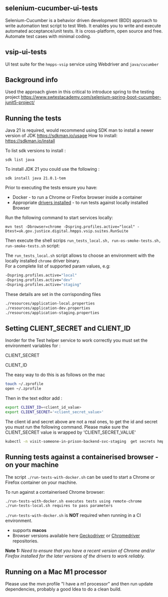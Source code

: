 ## selenium-cucumber-ui-tests

Selenium-Cucumber is a behavior driven development (BDD) approach to write automation test script to test Web. It
enables you to write and execute automated acceptance/unit tests. It is cross-platform, open source and free. Automate
test cases with minimal coding.

## vsip-ui-tests

UI test suite for the `hmpps-vsip` service using Webdriver and `java/cucumber`

## Background info

Used the approach given in this critical to introduce spring to the testing project
https://www.swtestacademy.com/selenium-spring-boot-cucumber-junit5-project/

## Running the tests

Java 21 is required, would recommend using SDK man to install a newer version of JDK https://sdkman.io/usage
How to install: https://sdkman.io/install

To list sdk versions to install :

`sdk list java`

To install JDK 21 you could use the following :

`sdk install java 21.0.1-tem`

Prior to executing the tests ensure you have:

- Docker - to run a Chrome or Firefox browser inside a container
- Appropriate [drivers installed](#install-driver-binary) - to run tests against locally installed Browser

Run the following command to start services locally:

`mvn test -Dbrowser=chrome -Dspring.profiles.active="local" -Dtest=uk.gov.justice.digital.hmpps.vsip.suites.RunSuite`

Then execute the shell scrips `run_tests_local.sh, run-os-smoke-tests.sh, run-smoke-tests.sh` script:

The `run_tests_local.sh` script allows to choose an environment with the locally installed `chrome` driver binary.  
For a complete list of supported param values, e.g:

```bash
-Dspring.profiles.active="local"
-Dspring.profiles.active="dev"
-Dspring.profiles.active="staging"
```

These details are set in the corrisponding files

```bash
./resources/application-local.properties
./resources/application-dev.properties
./resources/application-staging.properties
```

## Setting CLIENT_SECRET and CLIENT_ID

Inorder for the Test helper service to work correctly you must set the environment variables for :

CLIENT_SECRET

CLIENT_ID

The easy way to do this is as follows on the mac

```bash
touch ~/.zprofile
open ~/.zprofile
```

Then in the text editor add :

```bash
export CLIENT_ID=<client_id_value>
export CLIENT_SECRET='<client_secret_value>'
```

The client id and secret above are not a real ones, to get the id and secret you must run the following command.
Please make sure the CLIENT_SECRET value is wrapped by 'CLIENT_SECRET_VALUE'

```bash
kubectl -n visit-someone-in-prison-backend-svc-staging  get secrets hmpps-prison-visits-testing-helper-api -o json | jq '.data | map_values(@base64d)'
```

## Running tests against a containerised browser - on your machine

The script `./run-tests-with-docker.sh` can be used to start a Chrome or Firefox container on your machine.

To run against a containerised Chrome browser:

```bash
./run-tests-with-docker.sh executes tests using remote-chrome 
./run-tests-local.sh requires to pass parameters
```

`./run-tests-with-docker.sh` is **NOT** required when running in a CI environment.

- *<operating-system>* supports **macos**
- *<driver-version>* Browser versions available here [Geckodriver](https://github.com/mozilla/geckodriver/tags)
  or [Chromedriver](http://chromedriver.storage.googleapis.com/) repositories.

**Note 1:** *Need to ensure that you have a recent version of Chrome and/or Firefox installed for the later versions of
the drivers to work reliably.*

## Running on a Mac M1 processor

Please use the mvn profile "I have a m1 processor" and then run update dependencies, probably a good Idea to do a clean
build. 

